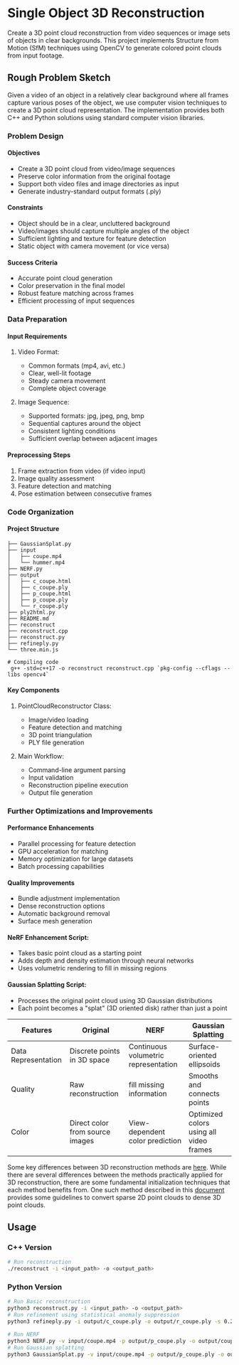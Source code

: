 # Single Object 3D Reconstruction

Create a 3D point cloud reconstruction from video sequences or image sets of objects in clear backgrounds. This project implements Structure from Motion (SfM) techniques using OpenCV to generate colored point clouds from input footage.

## Rough Problem Sketch

Given a video of an object in a relatively clear background where all frames capture various poses of the object, we use computer vision techniques to create a 3D point cloud representation. The implementation provides both C++ and Python solutions using standard computer vision libraries.

### Problem Design

#### Objectives
- Create a 3D point cloud from video/image sequences
- Preserve color information from the original footage
- Support both video files and image directories as input
- Generate industry-standard output formats (.ply)

#### Constraints
- Object should be in a clear, uncluttered background
- Video/images should capture multiple angles of the object
- Sufficient lighting and texture for feature detection
- Static object with camera movement (or vice versa)

#### Success Criteria
- Accurate point cloud generation
- Color preservation in the final model
- Robust feature matching across frames
- Efficient processing of input sequences

### Data Preparation

#### Input Requirements
1. Video Format:
   - Common formats (mp4, avi, etc.)
   - Clear, well-lit footage
   - Steady camera movement
   - Complete object coverage

2. Image Sequence:
   - Supported formats: jpg, jpeg, png, bmp
   - Sequential captures around the object
   - Consistent lighting conditions
   - Sufficient overlap between adjacent images

#### Preprocessing Steps
1. Frame extraction from video (if video input)
2. Image quality assessment
3. Feature detection and matching
4. Pose estimation between consecutive frames

### Code Organization

#### Project Structure
```shell
├── GaussianSplat.py
├── input
│   ├── coupe.mp4
│   └── hummer.mp4
├── NERF.py
├── output
│   ├── c_coupe.html
│   ├── c_coupe.ply
│   ├── p_coupe.html
│   ├── p_coupe.ply
│   └── r_coupe.ply
├── ply2html.py
├── README.md
├── reconstruct
├── reconstruct.cpp
├── reconstruct.py
├── refineply.py
└── three.min.js
```

```shell
# Compiling code
 g++ -std=c++17 -o reconstruct reconstruct.cpp `pkg-config --cflags --libs opencv4`
```
#### Key Components
1. PointCloudReconstructor Class:
   - Image/video loading
   - Feature detection and matching
   - 3D point triangulation
   - PLY file generation

2. Main Workflow:
   - Command-line argument parsing
   - Input validation
   - Reconstruction pipeline execution
   - Output file generation

### Further Optimizations and Improvements

#### Performance Enhancements
- Parallel processing for feature detection
- GPU acceleration for matching
- Memory optimization for large datasets
- Batch processing capabilities

#### Quality Improvements
- Bundle adjustment implementation
- Dense reconstruction options
- Automatic background removal
- Surface mesh generation

#### NeRF Enhancement Script:
- Takes basic point cloud as a starting point
- Adds depth and density estimation through neural networks
- Uses volumetric rendering to fill in missing regions

#### Gaussian Splatting Script:
- Processes the original point cloud using 3D Gaussian distributions
- Each point becomes a "splat" (3D oriented disk) rather than just a point


Features            | Original | NERF | Gaussian Splatting |
--------------------|----------|------|---------------------|
Data Representation | Discrete points in 3D space| Continuous volumetric representation| Surface-oriented ellipsoids|
Quality             | Raw reconstruction | fill missing information | Smooths and connects points|
Color               | Direct color from source images | View-dependent color prediction| Optimized colors using all video frames|

Some key differences between 3D reconstruction methods are [here](./comp.md). While there are several differences between 
the methods practically applied for 3D reconstruction, there are some fundamental initialization techniques that each method 
benefits from. One such method described in this [document](./advconv.md) provides some guidelines to convert sparse 2D 
point clouds to dense 3D point clouds. 

## Usage

### C++ Version
```bash
# Run reconstruction
./reconstruct -i <input_path> -o <output_path>
```

### Python Version
```bash
# Run Basic reconstruction
python3 reconstruct.py -i <input_path> -o <output_path>
# Run refinement using statistical anomaly suppression
python3 refineply.py -i output/c_coupe.ply -o output/r_coupe.ply -s 0.2

# Run NERF
python3 NERF.py -v input/coupe.mp4 -p output/p_coupe.ply -o output/coupe-NERF.ply
# Run Gaussian splatting
python3 GaussianSplat.py -v input/coupe.mp4 -p output/p_coupe.ply -o output/coupe-GS.ply
```